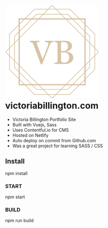 
# ![logo](https://github.com/phantompepper/Victoria-Billington-Site/blob/master/img/vb-logo-brown.svg) victoriabillington.com

- Victoria Billington Portfolio Site
- Built with Vuejs, Sass
- Uses Contentful.io for CMS
- Hosted on Netlify
- Auto deploy on commit from Github.com
- Was a great project for learning SASS / CSS

## Install

npm install

### START

npm start

### BUILD

npm run build
